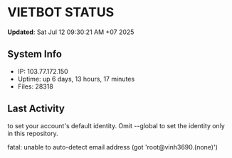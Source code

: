 # VIETBOT STATUS
**Updated**: Sat Jul 12 09:30:21 AM +07 2025

## System Info
- IP: 103.77.172.150
- Uptime: up 6 days, 13 hours, 17 minutes
- Files: 28318

## Last Activity

to set your account's default identity.
Omit --global to set the identity only in this repository.

fatal: unable to auto-detect email address (got 'root@vinh3690.(none)')
